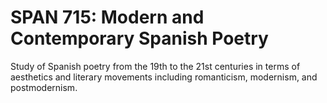 # SPAN 715: Modern and Contemporary Spanish Poetry

Study of Spanish poetry from the 19th to the 21st centuries in terms of aesthetics and literary movements including romanticism, modernism, and postmodernism.